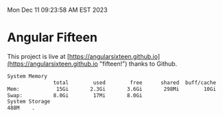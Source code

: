 Mon Dec 11 09:23:58 AM EST 2023

# Angular Fifteen


This project is live at [https://angularsixteen.github.io](https://angularsixteen.github.io "fifteen!") thanks to Github.

```bash
System Memory
               total        used        free      shared  buff/cache   available
Mem:            15Gi       2.3Gi       3.6Gi       298Mi        10Gi        13Gi
Swap:          8.0Gi        17Mi       8.0Gi
System Storage
488M	.
```
```bash
